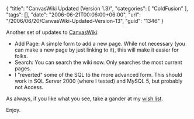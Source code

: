 {
	"title": "CanvasWiki Updated (Version 1.3)",
	"categories": [
		"ColdFusion"
	],
	"tags": [],
	"date": "2006-06-21T00:06:00+06:00",
	"url": "/2006/06/20/CanvasWiki-Updated-Version-13",
	"guid": "1346"
}

Another set of updates to <a href="http://ray.camdenfamily.com/projects/canvas">CanvasWiki</a>:

<ul>
<li>Add Page: A simple form to add a new page. While not necessary (you can make a new page by just linking to it), this will make it easier for folks.
<li>Search: You can search the wiki now. Only searches the most current pages.
<li>I "reverted" some of the SQL to the more advanced form. This should work in SQL Server 2000 (where I tested) and MySQL 5, but probably not Access. 
</ul>

As always, if you like what you see, take a gander at my <a href="http://www.amazon.com/o/registry/2TCL1D08EZEYE">wish list</a>. 

Enjoy.